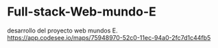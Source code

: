 # Full-stack-Web-mundo-E
desarrollo del proyecto web mundos E.
https://app.codesee.io/maps/75948970-52c0-11ec-94a0-2fc7d1c44fb5
